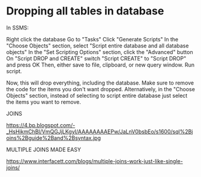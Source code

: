 # Dropping all tables in database

In SSMS:

Right click the database
Go to "Tasks"
Click "Generate Scripts"
In the "Choose Objects" section, select "Script entire database and all database objects"
In the "Set Scripting Options" section, click the "Advanced" button
On "Script DROP and CREATE" switch "Script CREATE" to "Script DROP" and press OK
Then, either save to file, clipboard, or new query window.
Run script.

Now, this will drop everything, including the database.
Make sure to remove the code for the items you don't want dropped. Alternatively, 
in the "Choose Objects" section, instead of selecting to script entire database just select the items you want to remove.



JOINS

https://4.bp.blogspot.com/-_HsHikmChBI/VmQGJjLKgyI/AAAAAAAAEPw/JaLnV0bsbEo/s1600/sql%2Bjoins%2Bguide%2Band%2Bsyntax.jpg

MULTIPLE JOINS MADE EASY

https://www.interfacett.com/blogs/multiple-joins-work-just-like-single-joins/
